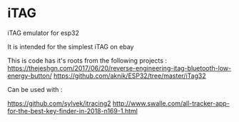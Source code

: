 # iTAG
iTAG emulator for esp32

It is intended for the simplest iTAG on ebay

This is code has it's roots from the following projects :
https://thejeshgn.com/2017/06/20/reverse-engineering-itag-bluetooth-low-energy-button/
https://github.com/aknik/ESP32/tree/master/iTag32


Can be used with :

https://github.com/sylvek/itracing2
http://www.swalle.com/all-tracker-app-for-the-best-key-finder-in-2018-n169-1.html
